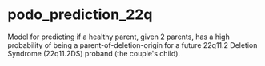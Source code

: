 # podo_prediction_22q
Model for predicting if a healthy parent, given 2 parents, has a high probability of being a parent-of-deletion-origin for a future 22q11.2 Deletion Syndrome (22q11.2DS) proband (the couple's child).
